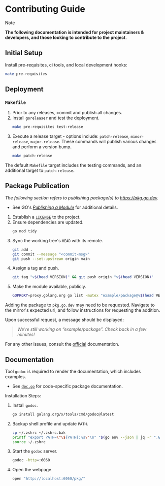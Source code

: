 # Contributing Guide

> [!NOTE]
> **The following documentation is intended for project maintainers & developers, and those looking to contribute to the project**.

## Initial Setup

Install pre-requisites, ci tools, and local development hooks:

```bash
make pre-requisites
```

## Deployment

### `Makefile`

1. Prior to any releases, commit and publish all changes.
2. Install `goreleaser` and test the deployment.
    ```bash
    make pre-requisites test-release
    ```
3. Execute a release target - options include: `patch-release`, `minor-release`, `major-release`. These commands will publish various changes and perform a version bump.
    ```bash
    make patch-release
    ```

The default `Makefile` target includes the testing commands, and an additional target
to `patch-release`.

## Package Publication

_The following section refers to publishing package(s) to https://pkg.go.dev._

- See GO's [*Publishing a Module*](https://go.dev/doc/modules/publishing) for additional details.

1. Establish a [`LICENSE`](https://spdx.org/licenses/) to the project.
2. Ensure dependencies are updated.
    ```bash
    go mod tidy
    ```
3. Sync the working tree's `HEAD` with its remote.
    ```bash
    git add .
    git commit --message "<commit-msg>"
    git push --set-upstream origin main
    ```
4. Assign a tag and push.
    ```bash
    git tag "v$(head VERSION)" && git push origin "v$(head VERSION)"
    ```
5. Make the module available, publicly.
    ```bash
    GOPROXY=proxy.golang.org go list -mutex "example/package@v$(head VERSION)"
    ```

Adding the package to `pkg.go.dev` may need to be requested. Navigate to the mirror's expected url, and follow
instructions for requesting the addition.

Upon successful request, a message should be displayed:

> _We're still working on “example/package”. Check back in a few minutes!_

For any other issues, consult the [official](https://pkg.go.dev/about#adding-a-package) documentation.

## Documentation

Tool `godoc` is required to render the documentation, which includes examples.

- See [`doc.go`](./doc.go) for code-specific package documentation.

Installation Steps:

1. Install `godoc`.
    ```bash
    go install golang.org/x/tools/cmd/godoc@latest
    ```
1. Backup shell profile and update `PATH`.
    ```bash
    cp ~/.zshrc ~/.zshrc.bak
    printf "export PATH=\"\${PATH}:%s\"\n" "$(go env --json | jq -r ".GOPATH")/bin" >> ~/.zshrc
    source ~/.zshrc
    ```
1. Start the `godoc` server.
    ```bash
    godoc -http=:6060
    ```
1. Open the webpage.
    ```bash
    open "http://localhost:6060/pkg/"
    ```
